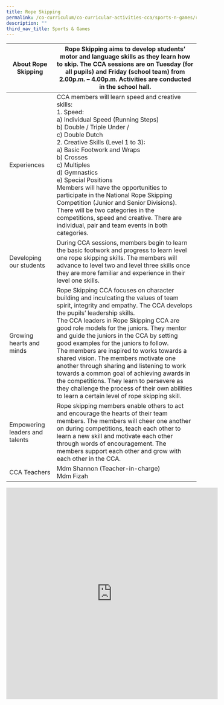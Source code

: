 ```yaml
---
title: Rope Skipping
permalink: /co-curriculum/co-curricular-activities-cca/sports-n-games/rope-skipping/
description: ""
third_nav_title: Sports & Games
---
```

<table class="tg">
<thead>
  <tr>
    <th class="tg-dafn">About Rope Skipping</th>
    <th class="tg-u05r">Rope Skipping aims to develop students’ motor and language skills as they learn how to skip. The CCA sessions are on Tuesday (for all pupils) and Friday (school team) from 2.00p.m. – 4.00p.m. Activities are conducted in the school hall.</th>
  </tr>
</thead>
<tbody>
  <tr>
    <td class="tg-dafn">Experiences</td>
    <td class="tg-u05r">CCA members will learn speed and creative skills:<br>1.       Speed:<br>a)       Individual Speed (Running Steps)<br>b)      Double / Triple Under /<br>c)       Double Dutch<br>2.       Creative Skills (Level 1 to 3):<br>a)       Basic Footwork and Wraps<br>b)      Crosses<br>c)       Multiples<br>d)      Gymnastics<br>e)      Special Positions <br>Members will have the opportunities to participate in the National Rope Skipping Competition (Junior and Senior Divisions).<br>There will be two categories in the competitions, speed and creative. There are individual, pair and team events in both categories.</td>
  </tr>
  <tr>
    <td class="tg-dafn">Developing our students</td>
    <td class="tg-u05r">During CCA sessions, members begin to learn the basic footwork and progress to learn level one rope skipping skills. The members will advance to level two and level three skills once they are more familiar and experience in their level one skills.</td>
  </tr>
  <tr>
    <td class="tg-dafn">Growing hearts and minds</td>
    <td class="tg-u05r">Rope Skipping CCA focuses on character building and inculcating the values of team spirit, integrity and empathy. The CCA develops the pupils’ leadership skills. <br>The CCA leaders in Rope Skipping CCA are good role models for the juniors. They mentor and guide the juniors in the CCA by setting good examples for the juniors to follow. <br>The members are inspired to works towards a shared vision. The members motivate one another through sharing and listening to work towards a common goal of achieving awards in the competitions. They learn to persevere as they challenge the process of their own abilities to learn a certain level of rope skipping skill. </td>
  </tr>
  <tr>
    <td class="tg-dafn">Empowering leaders and talents</td>
    <td class="tg-u05r">Rope skipping members enable others to act and encourage the hearts of their team members. The members will cheer one another on during competitions, teach each other to learn a new skill and motivate each other through words of encouragement. The members support each other and grow with each other in the CCA. </td>
  </tr>
  <tr>
    <td class="tg-dafn">CCA Teachers</td>
    <td class="tg-u05r">Mdm Shannon (Teacher-in-charge)<br>Mdm Fizah</td>
  </tr>
</tbody>
</table>

<iframe allowfullscreen="true" height="560" width="560" frameborder="0" src="https://docs.google.com/presentation/d/e/2PACX-1vR5ucNdObSmC925TBNO5x0Itm0daJSOfjEbubImNBqPBYi09Qx9Lj6Ojw-fD17mlzMgHuDIiag8YudU/embed?start=true&amp;loop=true&amp;delayms=3000"></iframe>